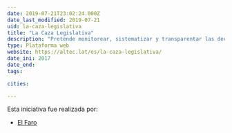 ```yaml
---
date: 2019-07-21T23:02:24.000Z
date_last_modified: 2019-07-21
uid: la-caza-legislativa
title: "La Caza Legislativa"
description: "Pretende monitorear, sistematizar y transparentar las decisiones y acciones del congreso legislativo de El Salvador."
type: Plataforma web
website: https://altec.lat/es/la-caza-legislativa/
date_ini: 2017
date_end: 
tags:

cities: 

---
```


Esta iniciativa fue realizada por:

- [El Faro](/organizaciones/el-faro)
